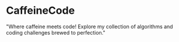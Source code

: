 # CaffeineCode
"Where caffeine meets code! Explore my collection of algorithms and coding challenges brewed to perfection."
